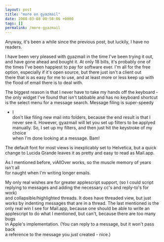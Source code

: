 ```yaml
---
layout: post
title: "more on gyazmail"
date: 2008-03-08 00:50:06 +0000
tags: []
permalink: /more-gyazmail
---
```




Anyway, it\'s been a while since the previous post, but luckily, I have
no\
readers.

I have been very pleased with gyazmail in the time I\'ve been trying it
out,\
and have gone ahead and bought it. At only 18 bills, it\'s probably one
of\
the times I\'ve been happiest to pay for software ever. I\'m all for the
free\
option, especially if it\'s open source, but there just isn\'t a client
out\
there that is as easy for me to use, and at least more or less keep up
with\
the flood of email there is to deal with.

The biggest reason is that I never have to take my hands off the
keyboard -\
the only widget I\'ve found that isn\'t tabbable and has no keyboard
shortcut\
is the select menu for a message search. Message filing is super-speedy
- I\
don\'t like filing new mail into folders, because the end result is that
I\
never see it. However, gyazmail will let you set up filters to be
applyed\
manually. So, I set up my filters, and then just hit the keystroke of my
choice\
when I\'m done looking at a message. Bam!

The default font for most views is inexplicably set to Helvetica, but a
quick\
change to Lucida Grande leaves it as pretty and easy to read as
Mail.app.

As I mentioned before, viAllOver works, so the muscle memory of years
isn\'t all\
for naught when I\'m writing longer emails.

My only real wishes are for greater applescript support, (so I could
script\
replying to messages and adding the necessary cc\'s and reply-to\'s for
work)\
and collapsible/highlighted threads. It does have threaded view, but
just\
works by indenting messages that are in a thread. The last mentioned is
the\
only real win I see for Mail.app, because one should be able to write
an\
applescript to do what I mentioned, but can\'t, because there are too
many bugs\
in Apple\'s implementation. (You can reply to a message, but it won\'t
pass back\
a reference to the message you just created - nice.)




